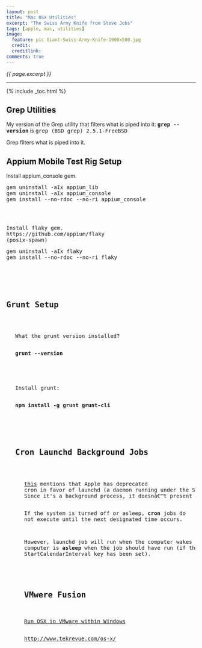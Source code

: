 ```yaml
---
layout: post
title: "Mac OSX Utilities"
excerpt: "The Swiss Army Knife from Steve Jobs"
tags: [apple, mac, utilities]
image:
  feature: pic Giant-Swiss-Army-Knife-1900x500.jpg
  credit: 
  creditlink:
comments: true
---
```

<i>{{ page.excerpt }}</i>
<hr />

{% include _toc.html %}

<a id="Setup_Github"></a>

<a id="Grepz"></a>

## Grep Utilities

My version of the Grep utility that filters what is piped into it:
<tt><strong>grep --version</strong></tt>
is
<tt>grep (BSD grep) 2.5.1-FreeBSD</tt>

Grep filters what is piped into it.



<a id="AppiumSetupz"></a>

## Appium Mobile Test Rig Setup


<p class="Action">
Install appium_console gem.
<pre>
gem uninstall -aIx appium_lib
gem uninstall -aIx appium_console
gem install --no-rdoc --no-ri appium_console
<pre>

<p class="Action">
Install flaky gem.
https://github.com/appium/flaky
(posix-spawn)
<pre>
gem uninstall -aIx flaky
gem install --no-rdoc --no-ri flaky
</pre>



<a id="GrunSetupz"></a>

## Grunt Setup

<ul><p class="Action">
What the grunt version installed?
<pre><strong>
grunt --version
</strong></pre>

<p class="Action">
Install grunt:
<pre><strong>
npm install -g grunt grunt-cli
</strong></pre>



<a id="CronJobs"></a>

## Cron Launchd Background Jobs

<ul><p class="Action">
<a target="_blank" href="https://developer.apple.com/library/mac/documentation/MacOSX/Conceptual/BPSystemStartup/Chapters/ScheduledJobs.html">this</a> mentions that Apple has deprecated
cron in favor of launchd (a daemon running under the System context).
Since it's a background process, it doesnâ€™t present any kind of user interface.

If the system is turned off or asleep, <strong>cron</strong> jobs 
do not execute until the next designated time occurs.

However, launchd job will run when the computer wakes up if 
the computer is <strong>asleep</strong> when the job should have run
(if the StartCalendarInterval key has been set).



<a id="VMware"></a>

## VMwere Fusion

<a target="_blank" href="http://www.souldevteam.net/blog/2013/10/06/os-x-mavericks-10-9-retail-vmware-image-release-notes-links/">
Run OSX in VMware within Windows</a>

http://www.tekrevue.com/os-x/





<script src="https://ajax.googleapis.com/ajax/libs/jquery/2.1.3/jquery.min.js"></script>
<!-- script src="js/jquery-1.10.2.min.js" -->
<script src="https://maxcdn.bootstrapcdn.com/bootstrap/3.3.5/js/bootstrap.min.js"></script>
</html>
